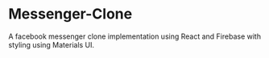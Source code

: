 # Messenger-Clone
A facebook messenger clone implementation using React and Firebase with styling using Materials UI.
